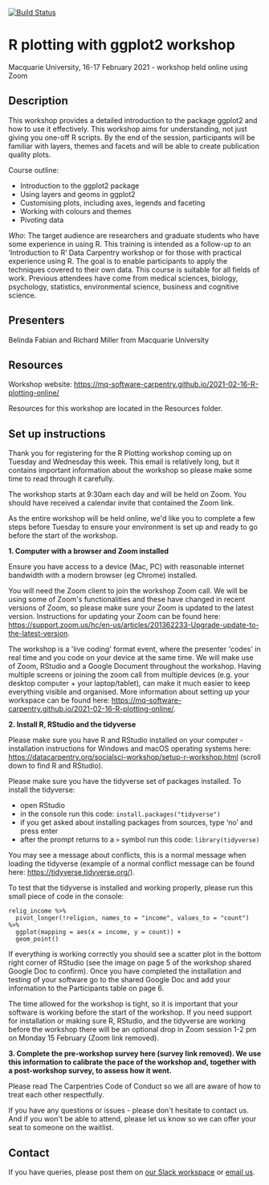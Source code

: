 [![Build Status](https://travis-ci.com/carpentries/workshop-template.svg?branch=gh-pages)](https://travis-ci.com/carpentries/workshop-template)

# R plotting with ggplot2 workshop

Macquarie University, 16-17 February 2021 - workshop held online using Zoom

## Description

This workshop provides a detailed introduction to the package ggplot2 and how to use it effectively. This workshop aims for understanding, not just giving you one-off R scripts. By the end of the session, participants will be familiar with layers, themes and facets and will be able to create publication quality plots. 
  
Course outline: 
- Introduction to the ggplot2 package 
- Using layers and geoms in ggplot2 
- Customising plots, including axes, legends and faceting 
- Working with colours and themes 
- Pivoting data 
  
*Who*: The target audience are researchers and graduate students who have some experience in using R.  This training is intended as a follow-up to an ‘Introduction to R’ Data Carpentry workshop or for those with practical experience using R. The goal is to enable participants to apply the techniques covered to their own data. This course is suitable for all fields of work. Previous attendees have come from medical sciences, biology, psychology, statistics, environmental science, business and cognitive science. 

## Presenters

Belinda Fabian and Richard Miller from Macquarie University

## Resources

Workshop website: https://mq-software-carpentry.github.io/2021-02-16-R-plotting-online/

Resources for this workshop are located in the Resources folder.

## Set up instructions

Thank you for registering for the R Plotting workshop coming up on Tuesday and Wednesday this week. This email is relatively long, but it contains important information about the workshop so please make some time to read through it carefully.

The workshop starts at 9:30am each day and will be held on Zoom. You should have received a calendar invite that contained the Zoom link. 

As the entire workshop will be held online, we'd like you to complete a few steps before Tuesday to ensure your environment is set up and ready to go before the start of the workshop.

**1. Computer with a browser and Zoom installed**

Ensure you have access to a device (Mac, PC) with reasonable internet bandwidth with a modern browser (eg Chrome) installed.

You will need the Zoom client to join the workshop Zoom call. We will be using some of Zoom's functionalities and these have changed in recent versions of Zoom, so please make sure your Zoom is updated to the latest version. Instructions for updating your Zoom can be found here: https://support.zoom.us/hc/en-us/articles/201362233-Upgrade-update-to-the-latest-version.

The workshop is a 'live coding' format event, where the presenter 'codes' in real time and you code on your device at the same time. We will make use of Zoom, RStudio and a Google Document throughout the workshop. Having multiple screens or joining the zoom call from multiple devices (e.g. your desktop computer + your laptop/tablet), can make it much easier to keep everything visible and organised. More information about setting up your workspace can be found here: https://mq-software-carpentry.github.io/2021-02-16-R-plotting-online/.

**2. Install R, RStudio and the tidyverse**

Please make sure you have R and RStudio installed on your computer - installation instructions for Windows and macOS operating systems here: https://datacarpentry.org/socialsci-workshop/setup-r-workshop.html (scroll down to find R and RStudio). 

Please make sure you have the tidyverse set of packages installed. To install the tidyverse:
- open RStudio
- in the console run this code: `install.packages("tidyverse")`
- if you get asked about installing packages from sources, type ‘no’ and press enter
- after the prompt returns to a `>` symbol run this code: `library(tidyverse)`

You may see a message about conflicts, this is a normal message when loading the tidyverse (example of a normal conflict message can be found here: https://tidyverse.tidyverse.org/).

To test that the tidyverse is installed and working properly, please run this small piece of code in the console:

`relig_income %>%`<br />
`  pivot_longer(!religion, names_to = "income", values_to = "count") %>%`<br />
`  ggplot(mapping = aes(x = income, y = count)) +`<br />
`  geom_point()`<br />

If everything is working correctly you should see a scatter plot in the bottom right corner of RStudio (see the image on page 5 of the workshop shared Google Doc to confirm). Once you have completed the installation and testing of your software go to the shared Google Doc and add your information to the Participants table on page 6.

The time allowed for the workshop is tight, so it is important that your software is working before the start of the workshop. If you need support for installation or making sure R, RStudio, and the tidyverse are working before the workshop there will be an optional drop in Zoom session 1-2 pm on Monday 15 February (Zoom link removed).

**3. Complete the pre-workshop survey here (survey link removed). We use this information to calibrate the pace of the workshop and, together with a post-workshop survey, to assess how it went.**

Please read The Carpentries Code of Conduct so we all are aware of how to treat each other respectfully. 

If you have any questions or issues - please don't hesitate to contact us. And if you won't be able to attend, please let us know so we can offer your seat to someone on the waitlist.

## Contact

If you have queries, please post them on [our Slack workspace](https://mqcoders.slack.com/) or [email us](o365-group-rusergroup@mq.edu.au).
